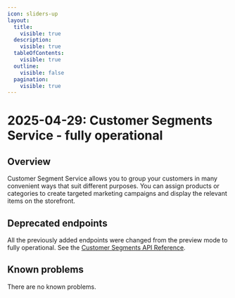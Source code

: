 ```yaml
---
icon: sliders-up
layout:
  title:
    visible: true
  description:
    visible: true
  tableOfContents:
    visible: true
  outline:
    visible: false
  pagination:
    visible: true
---
```


# 2025-04-29: Customer Segments Service - fully operational

## Overview

Customer Segment Service allows you to group your customers in many convenient ways that suit different purposes. You can assign products or categories to create targeted marketing campaigns and display the relevant items on the storefront.

## Deprecated endpoints

All the previously added endpoints were changed from the preview mode to fully operational. See the [Customer Segments API Reference](../../companies-and-customers/customer-segments/api-reference/).

## Known problems

There are no known problems.